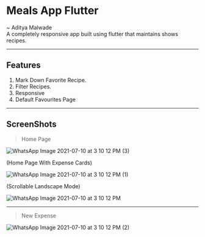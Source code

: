 # Meals App Flutter
~ Aditya Malwade </br>
A completely responsive app built using flutter that maintains shows recipes.
***

## Features
1. Mark Down Favorite Recipe.
2. Filter Recipes.
3. Responsive
4. Default Favourites Page
***

## ScreenShots
> Home Page

![WhatsApp Image 2021-07-10 at 3 10 12 PM (3)](https://user-images.githubusercontent.com/69159108/125159055-a08cf800-e192-11eb-8bc7-c007d5dba0e1.jpeg)

(Home Page With Expense Cards)

![WhatsApp Image 2021-07-10 at 3 10 12 PM (1)](https://user-images.githubusercontent.com/69159108/125159058-a256bb80-e192-11eb-9e55-d0a491249fa6.jpeg)

(Scrollable Landscape Mode)

![WhatsApp Image 2021-07-10 at 3 10 12 PM](https://user-images.githubusercontent.com/69159108/125159056-a1258e80-e192-11eb-9ec6-606fbe9f1db8.jpeg)


***
> New Expense

![WhatsApp Image 2021-07-10 at 3 10 12 PM (2)](https://user-images.githubusercontent.com/69159108/125159059-a256bb80-e192-11eb-91cb-ee3cdf0c8cb3.jpeg)
